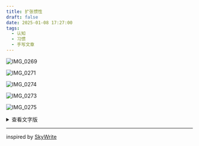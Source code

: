 ```yaml
---
title: 扩张惯性
draft: false
date: 2025-01-08 17:27:00
tags:
  - 认知
  - 习惯
  - 手写文章
---
```


<div class="invert-if-dark">

![IMG_0269](https://image.guhub.cn/uPic/2025/01/IMG_0269-removebg-preview-2.png)

</div>

<!--more-->

<div class="invert-if-dark">

![IMG_0271](https://image.guhub.cn/uPic/2025/01/Unknown.png)

![IMG_0274](https://image.guhub.cn/uPic/2025/01/Unknown-1.png)

![IMG_0273](https://image.guhub.cn/uPic/2025/01/Unknown-2.png)

![IMG_0275](https://image.guhub.cn/uPic/2025/01/Unknown-3.png)

</div>

<details>
  <summary>查看文字版</summary>

今天要谈的话题叫作「扩张惯性」。这个名词是某次散步时突然冒进我脑子里的，我当时正在思考晚上吃什么，于是我开始回忆我以前吃过什么。

- 性价比很高的一家土豆泥拌饭，量很足，每次我都能吃撑。
- 麻辣烫，每次我都担心不够吃，但每次都吃很饱。
- 6 块钱的煎阱，似乎量有点少。

但实际上，如果我回忆得再仔细点，不加任何配菜的饼完全够吃，撑一下午也不会饿。一方面里面有不少能提供饱腹感的膳食纤维，另一方面，一个饼的个头并不小只是和其他食品比起来不够大而已。

我又想起，吃麻辣烫时我总想加一块方便面，而且必须加饭。某天试着没加面饼，也忘了加饭，结果还是吃撑了。

还有，每次吃完一碗拌饭，我总想再找点别的什么零食，即使我已经撑得不行了。但一个看起来不够多吃的煎饼就不会让我有这种感觉。

于是，我得出一个结论：吃得越多，就越有可能吃更多。

当然，这完全有可能是我自己的体质特殊性。这篇文章也不是在讲什么减肥理论（我吃这么多也不会胖，我只是心疼钱包）。我想，这种规律或许能扩展到其他领域：

- 我可以连续一个月不网购，但只要一买，花费就在￥150以上，而且买了之后很有可能继续买
- 做项目时做的计划不一定很多，但一开始做了就容易漫无月的地做一些不在计划中的内容，打乱项目的节奏

……

想法、欲望、冲动若是不加以控制，就会向「更多、更泥乱」的熵增方向移动，这就是我说的扩张惯性。惯性也可以加以利用，比如读书读了一本又一本停不下来，当然是好事（如果是止不住买书，还是关注一下余额吧！）

相反地，也会有收缩惯性。比如我决定开始断舍离之后，丢东西、卖东西、送东西几乎就没停过。

说到底，这其实是一种思维惯性，让人脑能在不进行过多思考的情况下顺着惯性作出决策。

意识到思维有惯性，就可以避免或者利用。如果惯性造成的后果是好的，那不费吹灰之力就能达到期望的效果，岂不美哉？如果不好，只要保持刻意的察觉就能避免惯性带自已走上歧途。

找出惯性的「最初推动力」也是有用的。比如，吃撑会导致自己在吃了很多的基础上还想吃，那一开始就不要吃那么多就好了——让惯性没机会施展能力。

我手酸了，今天就先到这吧。

</details>

---

inspired by [SkyWrite](https://write.skywt.cn)